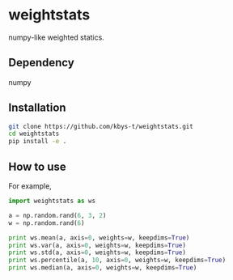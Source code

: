 # weightstats

numpy-like weighted statics.

## Dependency

numpy

## Installation

```bash
git clone https://github.com/kbys-t/weightstats.git
cd weightstats
pip install -e .
```

## How to use

For example,

```python
import weightstats as ws

a = np.random.rand(6, 3, 2)
w = np.random.rand(6)

print ws.mean(a, axis=0, weights=w, keepdims=True)
print ws.var(a, axis=0, weights=w, keepdims=True)
print ws.std(a, axis=0, weights=w, keepdims=True)
print ws.percentile(a, 10, axis=0, weights=w, keepdims=True)
print ws.median(a, axis=0, weights=w, keepdims=True)
```
